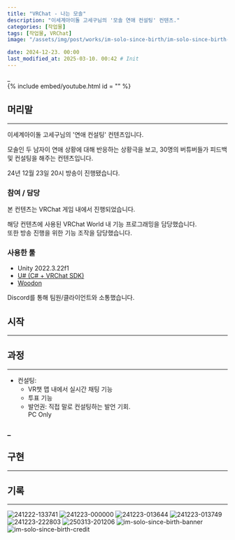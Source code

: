 ```yaml
---
title: "VRChat - 나는 모솔"
description: "이세계아이돌 고세구님의 '모솔 연애 컨설팅' 컨텐츠."
categories: [작업물]
tags: [작업물, VRChat]
image: "/assets/img/post/works/im-solo-since-birth/im-solo-since-birth-banner.png"

date: 2024-12-23. 00:00
last_modified_at: 2025-03-10. 00:42 # Init
---
```


_  
{% include embed/youtube.html id = "" %}

## 머리말

---

이세계아이돌 고세구님의 '연애 컨설팅' 컨텐츠입니다.  

모솔인 두 남자이 연애 상황에 대해 반응하는 상황극을 보고, 30명의 버튜버들가 피드백 및 컨설팅을 해주는 컨텐츠입니다.  

24년 12월 23일 20시 방송이 진행됐습니다.  

### 참여 / 담당

본 컨텐츠는 VRChat 게임 내에서 진행되었습니다.  

해당 컨텐츠에 사용된 VRChat World 내 기능 프로그래밍을 담당했습니다.  
또한 방송 진행을 위한 기능 조작을 담당했습니다.  

### 사용한 툴

- Unity 2022.3.22f1
- [U# (C# + VRChat SDK)](https://udonsharp.docs.vrchat.com/)
- [Woodon](https://github.com/wrchat/Woodon)

Discord를 통해 팀원/클라이언트와 소통했습니다.  

## 시작

---

## 과정

---

- 컨설팅:
  - VR챗 맵 내에서 실시간 채팅 기능
  - 투표 기능
  - 발언권: 직접 말로 컨설팅하는 발언 기회.  
PC Only  

### _

## 구현

---

## 기록

---

![241222-133741](/assets/img/post/works/im-solo-since-birth/241222-133741.png)
![241223-000000](/assets/img/post/works/im-solo-since-birth/241223-000000.png)
![241223-013644](/assets/img/post/works/im-solo-since-birth/241223-013644.png)
![241223-013749](/assets/img/post/works/im-solo-since-birth/241223-013749.png)
![241223-222803](/assets/img/post/works/im-solo-since-birth/241223-222803.png)
![250313-201206](/assets/img/post/works/im-solo-since-birth/250313-201206.png)
![im-solo-since-birth-banner](/assets/img/post/works/im-solo-since-birth/im-solo-since-birth-banner.png)
![im-solo-since-birth-credit](/assets/img/post/works/im-solo-since-birth/im-solo-since-birth-credit.png)
